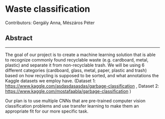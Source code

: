 
# Waste classification

Contributors: Gergály Anna, Mészáros Péter

## Abstract
---
The goal of our project is to create a machine learning solution that is able to recognize commonly found recyclable waste (e.g. cardboard, metal, plastic) and separate it from non-recyclable trash. We will be using 6 different categories (cardboard, glass, metal, paper, plastic and trash) based on how recycling is supposed to be sorted, and what annotations the Kaggle datasets we employ have. (Dataset 1: https://www.kaggle.com/asdasdasasdas/garbage-classification , Dataset 2: https://www.kaggle.com/mostafaabla/garbage-classification ) 

Our plan is to use multiple CNNs that are pre-trained computer vision classification problems and use transfer learning to make them an appropriate fit for our more specific task. 